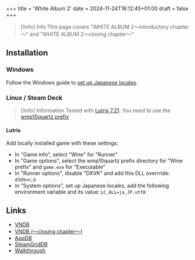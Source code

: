 +++
title = 'White Album 2'
date = 2024-11-24T18:12:45+01:00
draft = false
+++

> [!info] Info
> This page covers "WHITE ALBUM 2～introductory chapter～" and "WHITE ALBUM 2～closing chapter～"

## Installation

### Windows

Follow the Windows guide to [set up Japanese locales](/all-platforms/jp-locale).

### Linux / Steam Deck

> [!info] Information
> Tested with [Lutris 7.21](/linux/adding-wine-versions). You need to use the [wmp10quartz prefix](/linux/wineprefixes)

#### Lutris

Add locally installed game with these settings:

* In "Game info", select "Wine" for "Runner"
* In "Game options", select the wmp10quartz prefix directory for "Wine prefix" and `game.exe` for "Executable"
* In "Runner options", disable "DXVK" and add this DLL overrride: `d3d9=n,b`
* In "System options", set up Japanese locales, add the following environment variable and its value: `LC_ALL=ja_JP.utf8`

## Links

* [VNDB](https://vndb.org/v2920)
* [VNDB (～closing chapter～)](https://vndb.org/v7771)
* [AppDB](https://appdb.winehq.org/objectManager.php?sClass=version&iId=29024)
* [SteamGridDB](https://www.steamgriddb.com/game/5263443)
* [Walkthrough](https://forums.fuwanovel.net/topic/25667-white-album-2-fan-translation-walkthrough/)